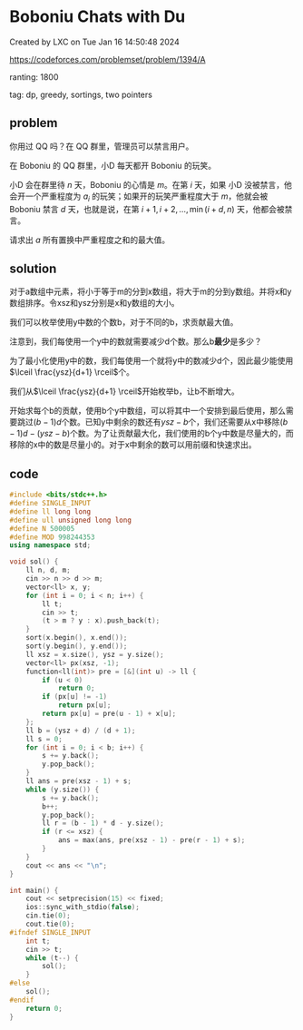 # Boboniu Chats with Du

Created by LXC on Tue Jan 16 14:50:48 2024

https://codeforces.com/problemset/problem/1394/A

ranting: 1800

tag: dp, greedy, sortings, two pointers

## problem

你用过 QQ 吗？在 QQ 群里，管理员可以禁言用户。

在 Boboniu 的 QQ 群里，小D 每天都开 Boboniu 的玩笑。

小D 会在群里待 $n$ 天，Boboniu 的心情是 $m$。在第 $i$ 天，如果 小D 没被禁言，他会开一个严重程度为 $a_i$ 的玩笑；如果开的玩笑严重程度大于 $m$，他就会被 Boboniu 禁言 $d$ 天，也就是说，在第 $i+1,i+2,\dots,\min(i+d,n)$ 天，他都会被禁言。

请求出 $a$ 所有置换中严重程度之和的最大值。

## solution

对于a数组中元素，将小于等于m的分到x数组，将大于m的分到y数组。并将x和y数组排序。令xsz和ysz分别是x和y数组的大小。

我们可以枚举使用y中数的个数b，对于不同的b，求贡献最大值。

注意到，我们每使用一个y中的数就需要减少d个数。那么b**最少**是多少？

为了最小化使用y中的数，我们每使用一个就将y中的数减少d个，因此最少能使用$\lceil \frac{ysz}{d+1} \rceil$个。

我们从$\lceil \frac{ysz}{d+1} \rceil$开始枚举b，让b不断增大。

开始求每个b的贡献，使用b个y中数组，可以将其中一个安排到最后使用，那么需要跳过$(b-1)d$个数。已知y中剩余的数还有$ysz-b$个，我们还需要从x中移除$(b-1)d-(ysz-b)$个数。为了让贡献最大化，我们使用的b个y中数是尽量大的，而移除的x中的数是尽量小的。对于x中剩余的数可以用前缀和快速求出。

## code

``` cpp
#include <bits/stdc++.h>
#define SINGLE_INPUT
#define ll long long
#define ull unsigned long long
#define N 500005
#define MOD 998244353
using namespace std;

void sol() {
    ll n, d, m;
    cin >> n >> d >> m;
    vector<ll> x, y;
    for (int i = 0; i < n; i++) {
        ll t;
        cin >> t;
        (t > m ? y : x).push_back(t);
    }
    sort(x.begin(), x.end());
    sort(y.begin(), y.end());
    ll xsz = x.size(), ysz = y.size();
    vector<ll> px(xsz, -1);
    function<ll(int)> pre = [&](int u) -> ll {
        if (u < 0)
            return 0;
        if (px[u] != -1)
            return px[u];
        return px[u] = pre(u - 1) + x[u];
    };
    ll b = (ysz + d) / (d + 1);
    ll s = 0;
    for (int i = 0; i < b; i++) {
        s += y.back();
        y.pop_back();
    }
    ll ans = pre(xsz - 1) + s;
    while (y.size()) {
        s += y.back();
        b++;
        y.pop_back();
        ll r = (b - 1) * d - y.size();
        if (r <= xsz) {
            ans = max(ans, pre(xsz - 1) - pre(r - 1) + s);
        }
    }
    cout << ans << "\n";
}

int main() {
    cout << setprecision(15) << fixed;
    ios::sync_with_stdio(false);
    cin.tie(0);
    cout.tie(0);
#ifndef SINGLE_INPUT
    int t;
    cin >> t;
    while (t--) {
        sol();
    }
#else
    sol();
#endif
    return 0;
}
```
